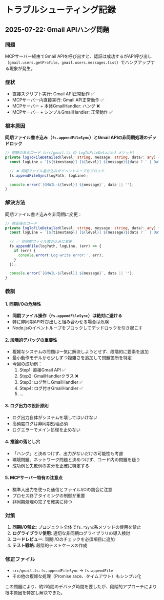 # トラブルシューティング記録

## 2025-07-22: Gmail APIハング問題

### 問題
MCPサーバー経由でGmail APIを呼び出すと、認証は成功するがAPI呼び出し（`gmail.users.getProfile`、`gmail.users.messages.list`）でハングアップする現象が発生。

### 症状
- 直接スクリプト実行: Gmail API正常動作 ✅
- MCPサーバー内直接実行: Gmail API正常動作 ✅  
- MCPサーバー + 本体GmailHandler: ハング ❌
- MCPサーバー + シンプルGmailHandler: 正常動作 ✅

### 根本原因
**同期ファイル書き込み（`fs.appendFileSync`）とGmail APIの非同期処理のデッドロック**

```typescript
// 問題のあるコード（src/gmail.ts の logToFileDetailed メソッド）
private logToFileDetailed(level: string, message: string, data?: any) {
  const logLine = `[${timestamp}] [${level}] ${message}${data ? ` | Data: ${JSON.stringify(data)}` : ''}\n`;
  
  // ❌ 同期ファイル書き込みがイベントループをブロック
  fs.appendFileSync(logPath, logLine);
  
  console.error(`[GMAIL-${level}] ${message}`, data || '');
}
```

### 解決方法
同期ファイル書き込みを非同期に変更：

```typescript
// 修正後のコード
private logToFileDetailed(level: string, message: string, data?: any) {
  const logLine = `[${timestamp}] [${level}] ${message}${data ? ` | Data: ${JSON.stringify(data)}` : ''}\n`;
  
  // ✅ 非同期ファイル書き込みに変更
  fs.appendFile(logPath, logLine, (err) => {
    if (err) {
      console.error('Log write error:', err);
    }
  });
  
  console.error(`[GMAIL-${level}] ${message}`, data || '');
}
```

### 教訓

#### 1. 同期I/Oの危険性
- **同期ファイル操作（`fs.appendFileSync`）は絶対に避ける**
- 特に非同期API呼び出しと組み合わせる場合は危険
- Node.jsのイベントループをブロックしてデッドロックを引き起こす

#### 2. 段階的デバッグの重要性
- 複雑なシステムの問題は一気に解決しようとせず、段階的に要素を追加
- 最小動作モデルから少しずつ複雑さを追加して問題箇所を特定
- 今回の成功例：
  1. Step1: 直接Gmail API ✅
  2. Step2: GmailHandlerクラス ❌
  3. Step3: ログ無しGmailHandler ✅
  4. Step4: ログ付きGmailHandler ✅
  5. ...

#### 3. ログ出力の設計原則
- ログ出力自体がシステムを壊してはいけない
- 高頻度ログは非同期処理必須
- ログエラーでメイン処理を止めない

#### 4. 推論の落とし穴
- 「ハング」と決めつけず、出力がないだけの可能性も考慮
- 環境問題、ネットワーク問題と決めつけず、コード内の問題を疑う
- 成功例と失敗例の差分を正確に特定する

#### 5. MCPサーバー特有の注意点
- 標準入出力を使った通信とファイルI/Oの競合に注意
- プロセス終了タイミングの制御が重要
- 非同期処理の完了を確実に待つ

### 対策
1. **同期I/O禁止**: プロジェクト全体で`fs.*Sync`系メソッドの使用を禁止
2. **ログライブラリ使用**: 適切な非同期ログライブラリの導入検討
3. **コードレビュー**: 同期I/Oのチェックを必須項目に追加
4. **テスト戦略**: 段階的テストケースの作成

### 修正ファイル
- `src/gmail.ts`: `fs.appendFileSync` → `fs.appendFile`
- その他の複雑な処理（Promise.race、タイムアウト）もシンプル化

この問題により、約2時間のデバッグ時間を要したが、段階的アプローチにより根本原因を特定し解決できた。 